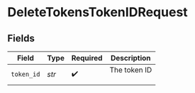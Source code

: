 # DeleteTokensTokenIDRequest


## Fields

| Field              | Type               | Required           | Description        |
| ------------------ | ------------------ | ------------------ | ------------------ |
| `token_id`         | *str*              | :heavy_check_mark: | The token ID<br/><br/> |
